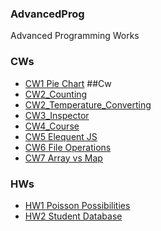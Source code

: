 ### AdvancedProg
Advanced Programming Works

### CWs
- [CW1 Pie Chart](https://halilibrahimkozen.github.io/AdvancedProg/CW1/CW1.png)
##Cw
- [CW2_Counting](https://halilibrahimkozen.github.io/AdvancedProg/Counting.html)
- [CW2_Temperature_Converting](https://halilibrahimkozen.github.io/AdvancedProg/converting.html)
- [CW3_Inspector](https://halilibrahimkozen.github.io/AdvancedProg/CW3/c4_inspector.html)
- [CW4_Course](https://halilibrahimkozen.github.io/AdvancedProg/Student.html)
- [CW5 Elequent JS](https://halilibrahimkozen.github.io/AdvancedProg/CW5/work/EloquentJS.html)
- [CW6 File Operations](https://halilibrahimkozen.github.io/AdvancedProg/CW6)
- [CW7 Array vs Map](https://halilibrahimkozen.github.io/AdvancedProg/CW7/CW7.html)


### HWs

- [HW1 Poisson Possibilities](https://halilibrahimkozen.github.io/AdvancedProg/HW1/HW1.html)
- [HW2 Student Database](https://halilibrahimkozen.github.io/AdvancedProg/HW2/HW2.html)

